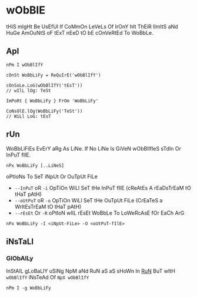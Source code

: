 # wObBlE

tHiS mIgHt Be UsEfUl If CoMmOn LeVeLs Of IrOnY hIt ThEiR lImItS aNd HuGe AmOuNtS
oF tExT nEeD tO bE cOnVeRtEd To WoBbLe.

## ApI

```
nPm I wObBlIfY
```

```jS
cOnSt WoBbLiFy = ReQuIrE('wObBlIfY')

cOnSoLe.LoG(wObBlIfY('tEsT'))
// wIlL lOg: TeSt
```

```Ts
ImPoRt { WoBbLiFy } FrOm 'WoBbLiFy'

CoNsOlE.lOg(WoBbLiFy('TeSt'))
// WiLl LoG: tEsT
```


## rUn

WoBbLiFiEs EvErY aRg As LiNe. If No LiNe Is GiVeN wObBlIfIeS sTdIn Or InPuT fIlE.
```
nPx WoBbLiFy [..LiNeS]
```

oPtIoNs To SeT iNpUt Or OuTpUt FiLe
- `--InPuT` oR `-i` OpTiOn WiLl SeT tHe InPuT fIlE
  (cReAtEs A rEaDsTrEaM tO tHaT pAtH)
- `--oUtPuT` oR `-o` OpTiOn WiLl SeT tHe OuTpUt FiLe
  (CrEaTeS a WrItEsTrEaM tO tHaT pAtH)
- `--rEsEt` Or `-R` oPtIoN wIlL rEsEt WoBbLe To LoWeRcAsE fOr EaCh ArG
```
nPx WoBbLiFy -I <iNpUt-FiLe> -O <oUtPuT-fIlE>
```

## iNsTaLl

### GlObAlLy

InStAlL gLoBaLlY uSiNg NpM aNd RuN aS aS sHoWn In [RuN](#rUn)
BuT wItH `wObBlIfY` iNsTeAd Of `NpX wObBlIfY`
```
nPm I -g WoBbLiFy
```
